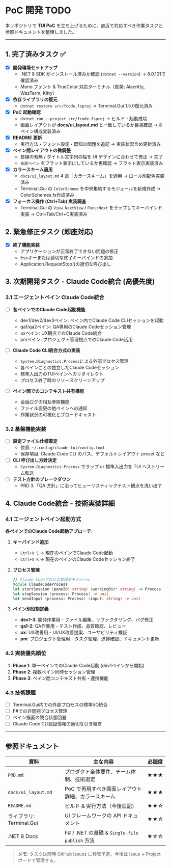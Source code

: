 # PoC 開発 TODO

本リポジトリで **TUI PoC** を立ち上げるために、直近で対応すべき作業タスクと参照ドキュメントを整理しました。

---

## 1. 完了済みタスク ✅

- [x] **開発環境セットアップ**
  - .NET 8 SDK がインストール済みか確認 (`dotnet --version`) → 8.0.101で確認済み
  - Mono フォント & TrueColor 対応ターミナル（推奨: Alacritty, WezTerm, Kitty）
- [x] **依存ライブラリの復元**
  - `dotnet restore src/fcode.fsproj` → Terminal.Gui 1.5.0復元済み
- [x] **PoC 起動確認**
  - `dotnet run --project src/fcode.fsproj` → ビルド・起動成功
  - 画面レイアウトが **docs/ui_layout.md** と一致しているか目視確認 → 8ペイン構成実装済み
- [x] **README 更新**
  - 実行方法・フォント設定・既知の問題を追記 → 実装状況含め更新済み
- [x] **ペイン間レイアウトの微調整**
  - 罫線の有無 / タイトル文字列の幅を UI デザインに合わせて修正 → 完了
  - `会話ペイン` をフラット表示にしているか再確認 → フラット表示実装済み
- [x] **カラースキーム適用**
  - `docs/ui_layout.md` 4 章「カラースキーム」を適用 → ロール別配色実装済み
  - Terminal.Gui の `ColorScheme` を中央集約するモジュールを新規作成 → ColorSchemes.fs作成済み
- [x] **フォーカス操作 (Ctrl+Tab) 実装調査**
  - Terminal.Gui の `View.NextView` / `FocusNext` をラップしてキーバインド実装 → Ctrl+Tab/Ctrl+C実装済み

## 2. 緊急修正タスク (即座対応)

- [x] **終了機能実装**
  - アプリケーションが正常終了できない問題の修正
  - Escキーまたは適切な終了キーバインドの追加
  - Application.RequestStop()の適切な呼び出し

## 3. 次期開発タスク - Claude Code統合 (高優先度)

### 3.1 エージェントペイン Claude Code統合
- [ ] **各ペインでのClaude Code起動機能**
  - dev1/dev2/dev3ペイン: ペイン内でClaude Code CLIセッションを起動
  - qa1/qa2ペイン: QA専用のClaude Codeセッション管理
  - uxペイン: UX観点でのClaude Code統合
  - pmペイン: プロジェクト管理視点でのClaude Code活用

- [ ] **Claude Code CLI統合方式の実装**
  - `System.Diagnostics.Process`による外部プロセス管理
  - 各ペインごとの独立したClaude Codeセッション
  - 標準入出力のTUIペインへのリダイレクト
  - プロセス終了時のリソースクリーンアップ

- [ ] **ペイン間でのコンテキスト共有機能**
  - 会話ログの相互参照機能
  - ファイル変更の他ペインへの通知
  - 作業状況の可視化とブロードキャスト

### 3.2 基盤機能実装
- [ ] **設定ファイル仕様策定**
  - 位置: `~/.config/claude-tui/config.toml`
  - 保存項目: Claude Code CLI のパス、デフォルトレイアウト preset など
- [ ] **CLI 呼び出し方針決定**
  - `System.Diagnostics.Process` でラップ or 標準入出力を TUI へストリーム転送
- [ ] **テスト方針のブレークダウン**
  - PRD 3.「QA 方針」に沿ってヒューリスティックテスト観点を洗い出す

## 4. Claude Code統合 - 技術実装詳細

### 4.1 エージェントペイン起動方式
**各ペインでのClaude Code起動アプローチ:**

1. **キーバインド追加**
   - `Ctrl+X C` → 現在のペインでClaude Code起動
   - `Ctrl+X K` → 現在のペインのClaude Codeセッション終了

2. **プロセス管理**
   ```fsharp
   // Claude Codeプロセス管理用モジュール
   module ClaudeCodeProcess
   let startSession (paneId: string) (workingDir: string) -> Process
   let stopSession (process: Process) -> unit
   let sendInput (process: Process) (input: string) -> unit
   ```

3. **ペイン別役割定義**
   - **dev1-3**: 開発作業用 - ファイル編集、リファクタリング、バグ修正
   - **qa1-2**: QA作業用 - テスト作成、品質確認、レビュー
   - **ux**: UX改善用 - UI/UX改善提案、ユーザビリティ検証
   - **pm**: プロジェクト管理用 - タスク管理、進捗確認、ドキュメント更新

### 4.2 実装優先順位
1. **Phase 1**: 単一ペインでのClaude Code起動 (dev1ペインから開始)
2. **Phase 2**: 複数ペイン同時セッション管理
3. **Phase 3**: ペイン間コンテキスト共有・連携機能

### 4.3 技術課題
- [ ] Terminal.Gui内での外部プロセスの標準I/O統合
- [ ] F#での非同期プロセス管理
- [ ] ペイン描画の競合状態回避
- [ ] Claude Code CLI認証情報の適切な引き継ぎ

---

## 参照ドキュメント

| 資料 | 主な内容 | 必読度 |
|------|----------|-------|
| `PRD.md` | プロダクト全体要件、チーム体制、技術選定 | ★★★ |
| `docs/ui_layout.md` | PoC で再現すべき画面レイアウト詳細、カラースキーム | ★★★ |
| `README.md` | ビルド & 実行方法（今後追記） | ★★☆ |
| ライブラリ: Terminal.Gui | UI フレームワークの API ドキュメント | ★★☆ |
| .NET 8 Docs | F# / .NET の基礎 & `Single-file publish` 方法 | ★☆☆ |

> **メモ**: タスクは随時 GitHub Issues に移管予定。今後は Issue + Project ボードで管理する。 
